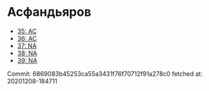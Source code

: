 # Асфандьяров
- [35: AC](35.md)
- [36: AC](36.md)
- [37: NA](37.md)
- [38: NA](38.md)
- [39: NA](39.md)

Commit: 6869083b45253ca55a3431f76f70712f91a278c0
 fetched at: 20201208-184711

